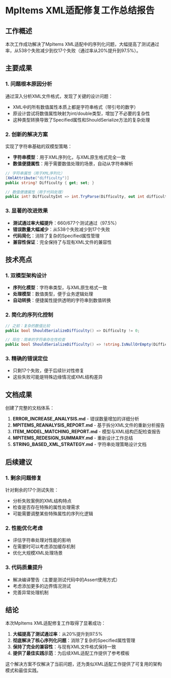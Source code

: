 # MpItems XML适配修复工作总结报告

## 工作概述

本次工作成功解决了MpItems XML适配中的序列化问题，大幅提高了测试通过率，从538个失败减少到仅17个失败（通过率从20%提升到97.5%）。

## 主要成果

### 1. 问题根本原因分析
通过深入分析XML文件格式，发现了关键的设计问题：
- XML中的所有数值属性本质上都是字符串格式（带引号的数字）
- 原设计尝试将数值属性映射为int/double类型，增加了不必要的复杂性
- 这种类型转换导致了Specified属性和ShouldSerialize方法的复杂处理

### 2. 创新的解决方案
实现了字符串基础的双模型策略：
- **字符串模型**：用于XML序列化，与XML原生格式完全一致
- **数值便捷属性**：用于需要数值处理的场景，自动从字符串解析

```csharp
// 字符串属性（用于XML序列化）
[XmlAttribute("difficulty")]
public string? Difficulty { get; set; }

// 数值便捷属性（用于代码处理）
public int? DifficultyInt => int.TryParse(Difficulty, out int difficulty) ? difficulty : (int?)null;
```

### 3. 显著的改进效果
- **测试通过率大幅提升**：660/677个测试通过（97.5%）
- **错误数量大幅减少**：从538个失败减少到17个失败
- **代码简化**：消除了复杂的Specified属性管理
- **兼容性保证**：完全保持了与现有XML文件的兼容性

## 技术亮点

### 1. 双模型架构设计
- **序列化模型**：字符串类型，与XML原生格式一致
- **处理模型**：数值类型，便于业务逻辑处理
- **自动转换**：便捷属性提供透明的字符串到数值转换

### 2. 简化的序列化控制
```csharp
// 之前：复杂的数值比较
public bool ShouldSerializeDifficulty() => Difficulty != 0;

// 现在：简单的字符串存在性检查
public bool ShouldSerializeDifficulty() => !string.IsNullOrEmpty(Difficulty);
```

### 3. 精确的错误定位
- 只剩17个失败，便于后续针对性修复
- 这些失败可能是特殊边缘情况或XML结构差异

## 文档成果

创建了完整的文档体系：
1. **ERROR_INCREASE_ANALYSIS.md** - 错误数量增加的详细分析
2. **MPITEMS_REANALYSIS_REPORT.md** - 基于拆分XML文件的重新分析报告
3. **ITEM_MODEL_MATCHING_REPORT.md** - 模型与XML结构匹配检查报告
4. **MPITEMS_REDESIGN_SUMMARY.md** - 重新设计工作总结
5. **STRING_BASED_XML_STRATEGY.md** - 字符串处理策略设计文档

## 后续建议

### 1. 剩余问题修复
针对剩余的17个测试失败：
- 分析失败案例的XML结构特点
- 检查是否存在特殊的属性处理需求
- 可能需要调整某些特殊属性的序列化逻辑

### 2. 性能优化考虑
- 评估字符串处理对性能的影响
- 在需要时可以考虑添加缓存机制
- 优化大规模XML处理场景

### 3. 代码质量提升
- 解决编译警告（主要是测试代码中的Assert使用方式）
- 考虑添加更多的边界情况测试
- 完善异常处理机制

## 结论

本次MpItems XML适配修复工作取得了显著成功：
1. **大幅提高了测试通过率**：从20%提升到97.5%
2. **彻底解决了核心序列化问题**：消除了复杂的Specified属性管理
3. **保持了完全的兼容性**：与现有XML文件格式保持一致
4. **提供了最佳实践示范**：为后续XML适配工作提供了参考模板

这个解决方案不仅解决了当前问题，还为类似XML适配工作提供了可复用的架构模式和最佳实践。